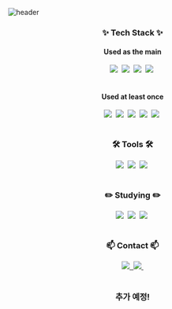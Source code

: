 ![header](https://capsule-render.vercel.app/api?type=slice&color=auto&height=250&section=header&text=SeongeunKim&fontsize=90&fontColor=black)


<h3 align="center">✨ Tech Stack ✨</h3>

<h4 align="center"> Used as the main </h4>
<div align="center">
  <img src="https://img.shields.io/badge/JAVA-FF7800?style=flat-square&logo=coffeescript&logoColor=white"/></a>&nbsp
  <img src="https://img.shields.io/badge/SPRING-6DB33F?style=flat-square&logo=spring&logoColor=white"/></a>&nbsp
  <img src="https://img.shields.io/badge/SPRINGBOOT-6DB33F?style=flat-square&logo=springboot&logoColor=white"/></a>&nbsp
  <img src="https://img.shields.io/badge/MYSQL-4479A1?style=flat-square&logo=mysql&logoColor=white"/></a>&nbsp
</div>

<br>

<h4 align="center"> Used at least once </h4>
<div align="center">
  <img src="https://img.shields.io/badge/C-A8B9CC?style=flat-square&logo=git&c=white"/></a>&nbsp
  <img src="https://img.shields.io/badge/HTML5-E34F26?style=flat-square&logo=html5&c=white"/></a>&nbsp
  <img src="https://img.shields.io/badge/DART-0175C2?style=flat-square&logo=dart&c=white"/></a>&nbsp
  <img src="https://img.shields.io/badge/AWS-232F3E?style=flat-square&logo=aws&c=white"/></a>&nbsp
  <img src="https://img.shields.io/badge/CSS-1572B6?style=flat-square&logo=css&c=white"/></a>&nbsp
</div>

<br>

<h3 align="center">🛠 Tools 🛠</h3>
<div align="center">
  <img src="https://img.shields.io/badge/GIT-F05032?style=flat-square&logo=git&logoColor=white"/></a>&nbsp
  <img src="https://img.shields.io/badge/GITHUB-181717?style=flat-square&logo=github&logoColor=white"/></a>&nbsp
  <img src="https://img.shields.io/badge/NOTION-000000?style=flat-square&logo=notion&logoColor=white"/></a>&nbsp
</div>

<br>

<h3 align="center">✏️ Studying ✏️</h3>
<div align="center">
  <img src="https://img.shields.io/badge/LINUX-FCC624?style=flat-square&logo=linux&logoColor=white"/></a>&nbsp
  <img src="https://img.shields.io/badge/PYTHON-3776AB?style=flat-square&logo=python&logoColor=white"/></a>&nbsp
  <img src="https://img.shields.io/badge/FLASK-000000?style=flat-square&logo=flask&logoColor=white"/></a>&nbsp
</div>

<br>

<h3 align="center">📫 Contact 📫</h3>
<div align="center">
  <a href="https://velog.io/@kswdot">
    <img src="https://img.shields.io/badge/Velog-1EBC8F?style=for-the-badge&logo=velog&logoColor=white" />&nbsp
  </a>
  <a href="mailto:rlajtdmds7a@naver.com">
    <img
      src="https://img.shields.io/badge/rlatjddms7a@naver.com.com-D14836?style=for-the-badge&logo=gmail&logoColor=white"/>&nbsp
  </a>
</div>

<br>

<h3 align="center"> 추가 예정! </h3>
